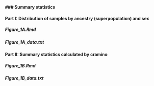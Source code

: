**### Summary statistics**

#### Part I: Distribution of samples by ancestry (superpopulation) and sex 

  ##### Figure_1A.Rmd
  ##### Figure_1A_data.txt

#### Part II: Summary statistics calculated by cramino

  ##### Figure_1B.Rmd
  ##### Figure_1B_data.txt


